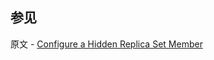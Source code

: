 ## 参见

原文 - [Configure a Hidden Replica Set Member]( https://docs.mongodb.com/manual/tutorial/configure-a-hidden-replica-set-member/ )

